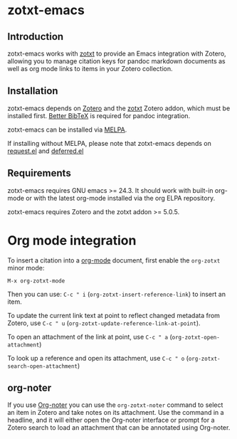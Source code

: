 # zotxt-emacs

## Introduction

zotxt-emacs works with [zotxt](https://github.com/egh/zotxt) to provide an Emacs integration with Zotero, allowing you to manage citation keys for pandoc markdown documents as well as org mode links to items in your Zotero collection.

## Installation

zotxt-emacs depends on [Zotero](https://www.zotero.org/) and the [zotxt](https://github.com/egh/zotxt) Zotero addon, which must be installed first. [Better BibTeX](https://retorque.re/zotero-better-bibtex/) is required for pandoc integration.

zotxt-emacs can be installed via [MELPA](https://melpa.org/#/?q=zotxt).

If installing without MELPA, please note that zotxt-emacs depends on [request.el](https://github.com/tkf/emacs-request) and [deferred.el](https://github.com/kiwanami/emacs-deferred)

## Requirements

zotxt-emacs requires GNU emacs >= 24.3. It should work with built-in org-mode or with the latest org-mode installed via the org ELPA repository.

zotxt-emacs requires Zotero and the zotxt addon >= 5.0.5.

# Org mode integration

To insert a citation into a [org-mode](https://orgmode.org/) document, first enable the `org-zotxt` minor mode:

    M-x org-zotxt-mode

Then you can use: `C-c " i` (`org-zotxt-insert-reference-link`) to insert an item.

To update the current link text at point to reflect changed metadata from Zotero, use `C-c " u` (`org-zotxt-update-reference-link-at-point`).

To open an attachment of the link at point, use `C-c " a` (`org-zotxt-open-attachment`)

To look up a reference and open its attachment, use `C-c " o` (`org-zotxt-search-open-attachment`)

## org-noter

If you use [Org-noter](https://github.com/weirdNox/org-noter) you can use the `org-zotxt-noter` command to select an item in Zotero and take notes on its attachment. Use the command in a headline, and it will either open the Org-noter interface or prompt for a Zotero search to load an attachment that can be annotated using Org-noter.

